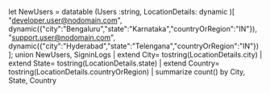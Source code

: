 let NewUsers = datatable (Users :string,  LocationDetails: dynamic )[
"developer.user@nodomain.com", dynamic({"city":"Bengaluru","state":"Karnataka","countryOrRegion":"IN"}),
"support.user@nodomain.com", dynamic({"city":"Hyderabad","state":"Telengana","countryOrRegion":"IN"})
];
union
NewUsers,
SigninLogs
| extend City= tostring(LocationDetails.city)
| extend State= tostring(LocationDetails.state)
| extend Country= tostring(LocationDetails.countryOrRegion)
| summarize count() by City, State, Country

